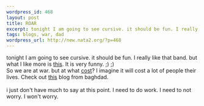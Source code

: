 ```yaml
--- 
wordpress_id: 468
layout: post
title: ROAR
excerpt: tonight I am going to see cursive. it should be fun. I really like that band. but what I like more is this. It is very funny. ;) ;)So we are at war. but at what cost? I imagine it will cost a lot of people their lives. Check out this blog ...
tags: blogs, war, dad
wordpress_url: http://new.nata2.org/?p=468
---
```

tonight I am going to see cursive. it should be fun. I really like that band. but what I like more is <a href="http://jagor.srce.hr/~drupcic1/">this</a>. It is very funny. ;) ;)<br/>So we are at war. but at what <a href="http://www.baptizm-land.com/ebay/5notes-tenth.jpg">cost</a>? I imagine it will cost a lot of people their lives. Check out <a href="http://dear_raed.blogspot.com/">this</a> blog from baghdad. <br/><br/>i just don't have much to say at this point. I need to do work. I need to not worry. I won't worry.
